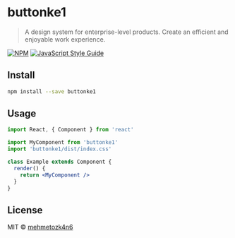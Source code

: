 # buttonke1

> A design system for enterprise-level products. Create an efficient and enjoyable work experience.

[![NPM](https://img.shields.io/npm/v/buttonke1.svg)](https://www.npmjs.com/package/buttonke1) [![JavaScript Style Guide](https://img.shields.io/badge/code_style-standard-brightgreen.svg)](https://standardjs.com)

## Install

```bash
npm install --save buttonke1
```

## Usage

```jsx
import React, { Component } from 'react'

import MyComponent from 'buttonke1'
import 'buttonke1/dist/index.css'

class Example extends Component {
  render() {
    return <MyComponent />
  }
}
```

## License

MIT © [mehmetozk4n6](https://github.com/mehmetozk4n6)
